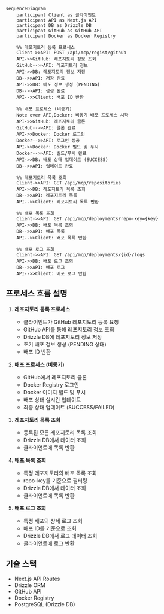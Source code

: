```mermaid
sequenceDiagram
    participant Client as 클라이언트
    participant API as Next.js API
    participant DB as Drizzle DB
    participant GitHub as GitHub API
    participant Docker as Docker Registry

    %% 레포지토리 등록 프로세스
    Client->>API: POST /api/mcp/regist/github
    API->>GitHub: 레포지토리 정보 조회
    GitHub-->>API: 레포지토리 정보
    API->>DB: 레포지토리 정보 저장
    DB-->>API: 저장 완료
    API->>DB: 배포 정보 생성 (PENDING)
    DB-->>API: 생성 완료
    API-->>Client: 배포 ID 반환

    %% 배포 프로세스 (비동기)
    Note over API,Docker: 비동기 배포 프로세스 시작
    API->>GitHub: 레포지토리 클론
    GitHub-->>API: 클론 완료
    API->>Docker: Docker 로그인
    Docker-->>API: 로그인 성공
    API->>Docker: Docker 빌드 및 푸시
    Docker-->>API: 빌드/푸시 완료
    API->>DB: 배포 상태 업데이트 (SUCCESS)
    DB-->>API: 업데이트 완료

    %% 레포지토리 목록 조회
    Client->>API: GET /api/mcp/repositories
    API->>DB: 레포지토리 목록 조회
    DB-->>API: 레포지토리 목록
    API-->>Client: 레포지토리 목록 반환

    %% 배포 목록 조회
    Client->>API: GET /api/mcp/deployments?repo-key={key}
    API->>DB: 배포 목록 조회
    DB-->>API: 배포 목록
    API-->>Client: 배포 목록 반환

    %% 배포 로그 조회
    Client->>API: GET /api/mcp/deployments/{id}/logs
    API->>DB: 배포 로그 조회
    DB-->>API: 배포 로그
    API-->>Client: 배포 로그 반환
```

## 프로세스 흐름 설명

1. **레포지토리 등록 프로세스**

   - 클라이언트가 GitHub 레포지토리 등록 요청
   - GitHub API를 통해 레포지토리 정보 조회
   - Drizzle DB에 레포지토리 정보 저장
   - 초기 배포 정보 생성 (PENDING 상태)
   - 배포 ID 반환

2. **배포 프로세스 (비동기)**

   - GitHub에서 레포지토리 클론
   - Docker Registry 로그인
   - Docker 이미지 빌드 및 푸시
   - 배포 상태 실시간 업데이트
   - 최종 상태 업데이트 (SUCCESS/FAILED)

3. **레포지토리 목록 조회**

   - 등록된 모든 레포지토리 목록 조회
   - Drizzle DB에서 데이터 조회
   - 클라이언트에 목록 반환

4. **배포 목록 조회**

   - 특정 레포지토리의 배포 목록 조회
   - repo-key를 기준으로 필터링
   - Drizzle DB에서 데이터 조회
   - 클라이언트에 목록 반환

5. **배포 로그 조회**
   - 특정 배포의 상세 로그 조회
   - 배포 ID를 기준으로 조회
   - Drizzle DB에서 로그 데이터 조회
   - 클라이언트에 로그 반환

## 기술 스택

- Next.js API Routes
- Drizzle ORM
- GitHub API
- Docker Registry
- PostgreSQL (Drizzle DB)
